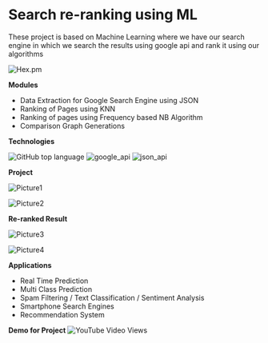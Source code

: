 # Search re-ranking using ML
These project is based on Machine Learning where we have our search engine in which we search the results using google api and rank it using our algorithms

![Hex.pm](https://img.shields.io/hexpm/l/plug)

**Modules**

 - Data Extraction for Google Search Engine using JSON
 - Ranking of Pages using KNN
 - Ranking of pages using Frequency based NB Algorithm
 - Comparison Graph Generations

**Technologies**

![GitHub top language](https://img.shields.io/github/languages/top/rush2hell/Search-re-ranking-using-ML)  ![google_api](https://img.shields.io/badge/google-api-yellowgreen)  ![json_api](https://img.shields.io/badge/JSON-api-green)

**Project**

![Picture1](https://user-images.githubusercontent.com/47297909/88476392-9b20a880-cf55-11ea-96e3-3c70aa056c12.jpg)

![Picture2](https://user-images.githubusercontent.com/47297909/88476396-9fe55c80-cf55-11ea-9a5b-1b5636023877.png)

**Re-ranked Result**

![Picture3](https://user-images.githubusercontent.com/47297909/88476398-a378e380-cf55-11ea-8409-c6f48e400f4c.png)

![Picture4](https://user-images.githubusercontent.com/47297909/88476400-a70c6a80-cf55-11ea-95f3-ea8aed499370.png)


**Applications**

 - Real Time Prediction
 - Multi Class Prediction
 - Spam Filtering / Text Classification / Sentiment Analysis
 - Smartphone Search Engines
 - Recommendation System

**Demo for Project**
![YouTube Video Views](https://img.shields.io/youtube/views/65-kOyLmWTU?style=social)
